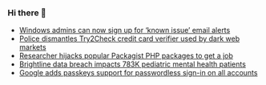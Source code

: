 ### Hi there 👋

<!--START_SECTION:feed-->
* [Windows admins can now sign up for ‘known issue’ email alerts](https://www.bleepingcomputer.com/news/microsoft/windows-admins-can-now-sign-up-for-known-issue-email-alerts/)
* [Police dismantles Try2Check credit card verifier used by dark web markets](https://www.bleepingcomputer.com/news/security/police-dismantles-try2check-credit-card-verifier-used-by-dark-web-markets/)
* [Researcher hijacks popular Packagist PHP packages to get a job](https://www.bleepingcomputer.com/news/security/researcher-hijacks-popular-packagist-php-packages-to-get-a-job/)
* [Brightline data breach impacts 783K pediatric mental health patients](https://www.bleepingcomputer.com/news/security/brightline-data-breach-impacts-783k-pediatric-mental-health-patients/)
* [Google adds passkeys support for passwordless sign-in on all accounts](https://www.bleepingcomputer.com/news/security/google-adds-passkeys-support-for-passwordless-sign-in-on-all-accounts/)
<!--END_SECTION:feed-->

<!--
**frankenk/frankenk** is a ✨ _special_ ✨ repository because its `README.md` (this file) appears on your GitHub profile.

Here are some ideas to get you started:

- 🔭 I’m currently working on ...
- 🌱 I’m currently learning ...
- 👯 I’m looking to collaborate on ...
- 🤔 I’m looking for help with ...
- 💬 Ask me about ...
- 📫 How to reach me: ...
- 😄 Pronouns: ...
- ⚡ Fun fact: ...
-->



